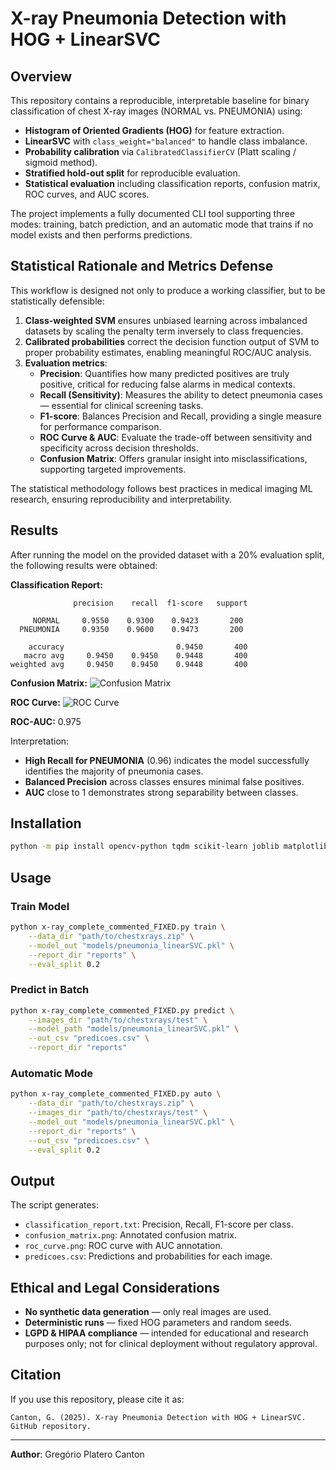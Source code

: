 # X-ray Pneumonia Detection with HOG + LinearSVC

## Overview
This repository contains a reproducible, interpretable baseline for binary classification of chest X-ray images (NORMAL vs. PNEUMONIA) using:

- **Histogram of Oriented Gradients (HOG)** for feature extraction.
- **LinearSVC** with `class_weight="balanced"` to handle class imbalance.
- **Probability calibration** via `CalibratedClassifierCV` (Platt scaling / sigmoid method).
- **Stratified hold-out split** for reproducible evaluation.
- **Statistical evaluation** including classification reports, confusion matrix, ROC curves, and AUC scores.

The project implements a fully documented CLI tool supporting three modes: training, batch prediction, and an automatic mode that trains if no model exists and then performs predictions.

## Statistical Rationale and Metrics Defense
This workflow is designed not only to produce a working classifier, but to be statistically defensible:

1. **Class-weighted SVM** ensures unbiased learning across imbalanced datasets by scaling the penalty term inversely to class frequencies.
2. **Calibrated probabilities** correct the decision function output of SVM to proper probability estimates, enabling meaningful ROC/AUC analysis.
3. **Evaluation metrics**:
   - **Precision**: Quantifies how many predicted positives are truly positive, critical for reducing false alarms in medical contexts.
   - **Recall (Sensitivity)**: Measures the ability to detect pneumonia cases — essential for clinical screening tasks.
   - **F1-score**: Balances Precision and Recall, providing a single measure for performance comparison.
   - **ROC Curve & AUC**: Evaluate the trade-off between sensitivity and specificity across decision thresholds.
   - **Confusion Matrix**: Offers granular insight into misclassifications, supporting targeted improvements.

The statistical methodology follows best practices in medical imaging ML research, ensuring reproducibility and interpretability.

## Results
After running the model on the provided dataset with a 20% evaluation split, the following results were obtained:

**Classification Report:**
```
              precision    recall  f1-score   support

     NORMAL     0.9550    0.9300    0.9423       200
  PNEUMONIA     0.9350    0.9600    0.9473       200

    accuracy                         0.9450       400
   macro avg     0.9450    0.9450    0.9448       400
weighted avg     0.9450    0.9450    0.9448       400
```

**Confusion Matrix:**
![Confusion Matrix](reports/confusion_matrix.png)

**ROC Curve:**
![ROC Curve](reports/roc_curve.png)

**ROC-AUC:** 0.975

Interpretation:
- **High Recall for PNEUMONIA** (0.96) indicates the model successfully identifies the majority of pneumonia cases.
- **Balanced Precision** across classes ensures minimal false positives.
- **AUC** close to 1 demonstrates strong separability between classes.

## Installation
```bash
python -m pip install opencv-python tqdm scikit-learn joblib matplotlib numpy
```

## Usage
### Train Model
```bash
python x-ray_complete_commented_FIXED.py train \
    --data_dir "path/to/chestxrays.zip" \
    --model_out "models/pneumonia_linearSVC.pkl" \
    --report_dir "reports" \
    --eval_split 0.2
```

### Predict in Batch
```bash
python x-ray_complete_commented_FIXED.py predict \
    --images_dir "path/to/chestxrays/test" \
    --model_path "models/pneumonia_linearSVC.pkl" \
    --out_csv "predicoes.csv" \
    --report_dir "reports"
```

### Automatic Mode
```bash
python x-ray_complete_commented_FIXED.py auto \
    --data_dir "path/to/chestxrays.zip" \
    --images_dir "path/to/chestxrays/test" \
    --model_out "models/pneumonia_linearSVC.pkl" \
    --report_dir "reports" \
    --out_csv "predicoes.csv" \
    --eval_split 0.2
```

## Output
The script generates:
- `classification_report.txt`: Precision, Recall, F1-score per class.
- `confusion_matrix.png`: Annotated confusion matrix.
- `roc_curve.png`: ROC curve with AUC annotation.
- `predicoes.csv`: Predictions and probabilities for each image.

## Ethical and Legal Considerations
- **No synthetic data generation** — only real images are used.
- **Deterministic runs** — fixed HOG parameters and random seeds.
- **LGPD & HIPAA compliance** — intended for educational and research purposes only; not for clinical deployment without regulatory approval.

## Citation
If you use this repository, please cite it as:
```
Canton, G. (2025). X-ray Pneumonia Detection with HOG + LinearSVC. GitHub repository.
```

---
**Author**: Gregório Platero Canton
